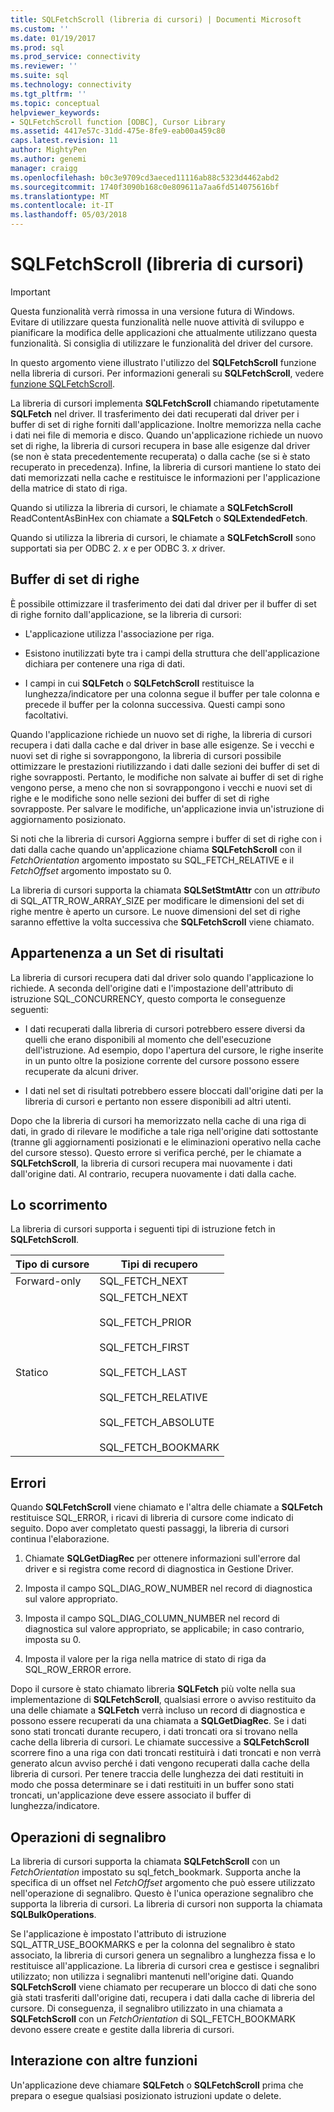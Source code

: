 ```yaml
---
title: SQLFetchScroll (libreria di cursori) | Documenti Microsoft
ms.custom: ''
ms.date: 01/19/2017
ms.prod: sql
ms.prod_service: connectivity
ms.reviewer: ''
ms.suite: sql
ms.technology: connectivity
ms.tgt_pltfrm: ''
ms.topic: conceptual
helpviewer_keywords:
- SQLFetchScroll function [ODBC], Cursor Library
ms.assetid: 4417e57c-31dd-475e-8fe9-eab00a459c80
caps.latest.revision: 11
author: MightyPen
ms.author: genemi
manager: craigg
ms.openlocfilehash: b0c3e9709cd3aeced11116ab88c5323d4462abd2
ms.sourcegitcommit: 1740f3090b168c0e809611a7aa6fd514075616bf
ms.translationtype: MT
ms.contentlocale: it-IT
ms.lasthandoff: 05/03/2018
---
```

# <a name="sqlfetchscroll-cursor-library"></a>SQLFetchScroll (libreria di cursori)
> [!IMPORTANT]  
>  Questa funzionalità verrà rimossa in una versione futura di Windows. Evitare di utilizzare questa funzionalità nelle nuove attività di sviluppo e pianificare la modifica delle applicazioni che attualmente utilizzano questa funzionalità. Si consiglia di utilizzare le funzionalità del driver del cursore.  
  
 In questo argomento viene illustrato l'utilizzo del **SQLFetchScroll** funzione nella libreria di cursori. Per informazioni generali su **SQLFetchScroll**, vedere [funzione SQLFetchScroll](../../../odbc/reference/syntax/sqlfetchscroll-function.md).  
  
 La libreria di cursori implementa **SQLFetchScroll** chiamando ripetutamente **SQLFetch** nel driver. Il trasferimento dei dati recuperati dal driver per i buffer di set di righe forniti dall'applicazione. Inoltre memorizza nella cache i dati nei file di memoria e disco. Quando un'applicazione richiede un nuovo set di righe, la libreria di cursori recupera in base alle esigenze dal driver (se non è stata precedentemente recuperata) o dalla cache (se si è stato recuperato in precedenza). Infine, la libreria di cursori mantiene lo stato dei dati memorizzati nella cache e restituisce le informazioni per l'applicazione della matrice di stato di riga.  
  
 Quando si utilizza la libreria di cursori, le chiamate a **SQLFetchScroll** ReadContentAsBinHex con chiamate a **SQLFetch** o **SQLExtendedFetch**.  
  
 Quando si utilizza la libreria di cursori, le chiamate a **SQLFetchScroll** sono supportati sia per ODBC 2. *x* e per ODBC 3. *x* driver.  
  
## <a name="rowset-buffers"></a>Buffer di set di righe  
 È possibile ottimizzare il trasferimento dei dati dal driver per il buffer di set di righe fornito dall'applicazione, se la libreria di cursori:  
  
-   L'applicazione utilizza l'associazione per riga.  
  
-   Esistono inutilizzati byte tra i campi della struttura che dell'applicazione dichiara per contenere una riga di dati.  
  
-   I campi in cui **SQLFetch** o **SQLFetchScroll** restituisce la lunghezza/indicatore per una colonna segue il buffer per tale colonna e precede il buffer per la colonna successiva. Questi campi sono facoltativi.  
  
 Quando l'applicazione richiede un nuovo set di righe, la libreria di cursori recupera i dati dalla cache e dal driver in base alle esigenze. Se i vecchi e nuovi set di righe si sovrappongono, la libreria di cursori possibile ottimizzare le prestazioni riutilizzando i dati dalle sezioni dei buffer di set di righe sovrapposti. Pertanto, le modifiche non salvate ai buffer di set di righe vengono perse, a meno che non si sovrappongono i vecchi e nuovi set di righe e le modifiche sono nelle sezioni dei buffer di set di righe sovrapposte. Per salvare le modifiche, un'applicazione invia un'istruzione di aggiornamento posizionato.  
  
 Si noti che la libreria di cursori Aggiorna sempre i buffer di set di righe con i dati dalla cache quando un'applicazione chiama **SQLFetchScroll** con il *FetchOrientation* argomento impostato su SQL_FETCH_RELATIVE e il *FetchOffset* argomento impostato su 0.  
  
 La libreria di cursori supporta la chiamata **SQLSetStmtAttr** con un *attributo* di SQL_ATTR_ROW_ARRAY_SIZE per modificare le dimensioni del set di righe mentre è aperto un cursore. Le nuove dimensioni del set di righe saranno effettive la volta successiva che **SQLFetchScroll** viene chiamato.  
  
## <a name="result-set-membership"></a>Appartenenza a un Set di risultati  
 La libreria di cursori recupera dati dal driver solo quando l'applicazione lo richiede. A seconda dell'origine dati e l'impostazione dell'attributo di istruzione SQL_CONCURRENCY, questo comporta le conseguenze seguenti:  
  
-   I dati recuperati dalla libreria di cursori potrebbero essere diversi da quelli che erano disponibili al momento che dell'esecuzione dell'istruzione. Ad esempio, dopo l'apertura del cursore, le righe inserite in un punto oltre la posizione corrente del cursore possono essere recuperate da alcuni driver.  
  
-   I dati nel set di risultati potrebbero essere bloccati dall'origine dati per la libreria di cursori e pertanto non essere disponibili ad altri utenti.  
  
 Dopo che la libreria di cursori ha memorizzato nella cache di una riga di dati, in grado di rilevare le modifiche a tale riga nell'origine dati sottostante (tranne gli aggiornamenti posizionati e le eliminazioni operativo nella cache del cursore stesso). Questo errore si verifica perché, per le chiamate a **SQLFetchScroll**, la libreria di cursori recupera mai nuovamente i dati dall'origine dati. Al contrario, recupera nuovamente i dati dalla cache.  
  
## <a name="scrolling"></a>Lo scorrimento  
 La libreria di cursori supporta i seguenti tipi di istruzione fetch in **SQLFetchScroll**.  
  
|Tipo di cursore|Tipi di recupero|  
|-----------------|-----------------|  
|Forward-only|SQL_FETCH_NEXT|  
|Statico|SQL_FETCH_NEXT<br /><br /> SQL_FETCH_PRIOR<br /><br /> SQL_FETCH_FIRST<br /><br /> SQL_FETCH_LAST<br /><br /> SQL_FETCH_RELATIVE<br /><br /> SQL_FETCH_ABSOLUTE<br /><br /> SQL_FETCH_BOOKMARK|  
  
## <a name="errors"></a>Errori  
 Quando **SQLFetchScroll** viene chiamato e l'altra delle chiamate a **SQLFetch** restituisce SQL_ERROR, i ricavi di libreria di cursore come indicato di seguito. Dopo aver completato questi passaggi, la libreria di cursori continua l'elaborazione.  
  
1.  Chiamate **SQLGetDiagRec** per ottenere informazioni sull'errore dal driver e si registra come record di diagnostica in Gestione Driver.  
  
2.  Imposta il campo SQL_DIAG_ROW_NUMBER nel record di diagnostica sul valore appropriato.  
  
3.  Imposta il campo SQL_DIAG_COLUMN_NUMBER nel record di diagnostica sul valore appropriato, se applicabile; in caso contrario, imposta su 0.  
  
4.  Imposta il valore per la riga nella matrice di stato di riga da SQL_ROW_ERROR errore.  
  
 Dopo il cursore è stato chiamato libreria **SQLFetch** più volte nella sua implementazione di **SQLFetchScroll**, qualsiasi errore o avviso restituito da una delle chiamate a **SQLFetch** verrà incluso un record di diagnostica e possono essere recuperati da una chiamata a **SQLGetDiagRec**. Se i dati sono stati troncati durante recupero, i dati troncati ora si trovano nella cache della libreria di cursori. Le chiamate successive a **SQLFetchScroll** scorrere fino a una riga con dati troncati restituirà i dati troncati e non verrà generato alcun avviso perché i dati vengono recuperati dalla cache della libreria di cursori. Per tenere traccia delle lunghezza dei dati restituiti in modo che possa determinare se i dati restituiti in un buffer sono stati troncati, un'applicazione deve essere associato il buffer di lunghezza/indicatore.  
  
## <a name="bookmark-operations"></a>Operazioni di segnalibro  
 La libreria di cursori supporta la chiamata **SQLFetchScroll** con un *FetchOrientation* impostato su sql_fetch_bookmark. Supporta anche la specifica di un offset nel *FetchOffset* argomento che può essere utilizzato nell'operazione di segnalibro. Questo è l'unica operazione segnalibro che supporta la libreria di cursori. La libreria di cursori non supporta la chiamata **SQLBulkOperations**.  
  
 Se l'applicazione è impostato l'attributo di istruzione SQL_ATTR_USE_BOOKMARKS e per la colonna del segnalibro è stato associato, la libreria di cursori genera un segnalibro a lunghezza fissa e lo restituisce all'applicazione. La libreria di cursori crea e gestisce i segnalibri utilizzato; non utilizza i segnalibri mantenuti nell'origine dati. Quando **SQLFetchScroll** viene chiamato per recuperare un blocco di dati che sono già stati trasferiti dall'origine dati, recupera i dati dalla cache di libreria del cursore. Di conseguenza, il segnalibro utilizzato in una chiamata a **SQLFetchScroll** con un *FetchOrientation* di SQL_FETCH_BOOKMARK devono essere create e gestite dalla libreria di cursori.  
  
## <a name="interaction-with-other-functions"></a>Interazione con altre funzioni  
 Un'applicazione deve chiamare **SQLFetch** o **SQLFetchScroll** prima che prepara o esegue qualsiasi posizionato istruzioni update o delete.
